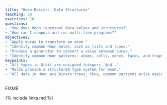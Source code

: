 ```yaml
---
title: "Hoon Basics:  Data Structures"
teaching: 20
exercises: 10
questions:
- "How does Hoon represent data values and structures?"
- "How can I compose and run multi-line programs?"
objectives:
- "Apply auras to transform an atom."
- "Identify common Hoon molds, such as lists and tapes."
- "Produce a generator to convert a value between auras."
- "Identify common Hoon patterns: atoms, cells, cores, faces, and traps."
keypoints:
- "All types in Urbit are unsigned integers `@ud`."
- "Molds provide a structured type system for Hoon."
- "All data in Hoon are binary trees; thus, common patterns arise again and again."
---
```

FIXME

{% include links.md %}

